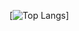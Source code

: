 [![Top Langs](https://github-readme-stats.vercel.app/api/top-langs/?username=cmcdev-code&langs_count=8&count_private=true)]

